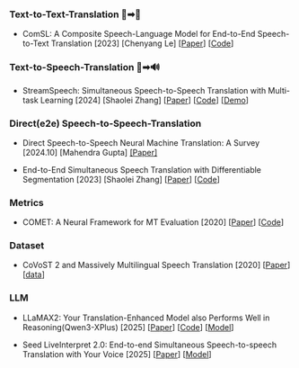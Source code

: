 ### Text-to-Text-Translation 📄➡📄

- ComSL: A Composite Speech-Language Model for End-to-End Speech-to-Text Translation [2023] [Chenyang Le] [[Paper](https://arxiv.org/abs/2305.14838)] [[Code](https://github.com/nethermanpro/ComSL)]



### Text-to-Speech-Translation 📄➡🔊

- StreamSpeech: Simultaneous Speech-to-Speech Translation with Multi-task Learning [2024] [Shaolei Zhang] [[Paper](https://arxiv.org/abs/2406.03049)] [[Code](https://github.com/ictnlp/StreamSpeech)] [[Demo](https://ictnlp.github.io/StreamSpeech-site/)]


### Direct(e2e) Speech-to-Speech-Translation
- Direct Speech-to-Speech Neural Machine Translation: A Survey [2024.10] [Mahendra Gupta] [[Paper]](http://arxiv.org/abs/2411.14453)

- End-to-End Simultaneous Speech Translation with Differentiable Segmentation [2023] [Shaolei Zhang] [[Paper](http://arxiv.org/abs/2305.16093)] [[Code](https://github.com/ictnlp/DiSeg)]

### Metrics

- COMET: A Neural Framework for MT Evaluation [2020] [[Paper](https://arxiv.org/abs/2009.09025)] [[Code](https://github.com/Unbabel/COMET)]


### Dataset

- CoVoST 2 and Massively Multilingual Speech Translation [2020] [[Paper](https://arxiv.org/abs/2007.10310)] [[data](https://github.com/facebookresearch/covost)]


### LLM

- LLaMAX2: Your Translation-Enhanced Model also Performs Well in Reasoning(Qwen3-XPlus) [2025] [[Paper](https://arxiv.org/abs/2510.09189)] [[Code](https://github.com/CONE-MT/LLaMAX2.0)] [[Model](https://huggingface.co/collections/LLaMAX/llamax20-68ad1c154fcf2623b75a068c)]

- Seed LiveInterpret 2.0: End-to-end Simultaneous Speech-to-speech Translation with Your Voice [2025] [[Paper](https://arxiv.org/abs/2507.17527)] [[Model](https://console.volcengine.com/ark/region:ark+cn-beijing/experience/voice?modelId=doubao-simul-s2s&tab=SI&type=SI)]